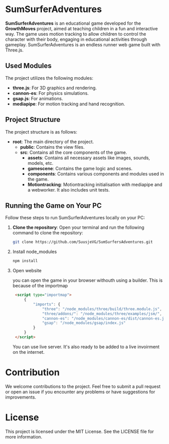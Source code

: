 # SumSurferAdventures

**SumSurferAdventures** is an educational game developed for the **GrowthMoves** project, aimed at teaching children in a fun and interactive way. The game uses motion tracking to allow children to control the character with their body, engaging in educational activities through gameplay. SumSurferAdventures is an endless runner web game built with Three.js.

## Used Modules

The project utilizes the following modules:

- **three.js**: For 3D graphics and rendering.
- **cannon-es**: For physics simulations.
- **gsap.js**: For animations.
- **mediapipe**: For motion tracking and hand recognition.

## Project Structure

The project structure is as follows:

- **root**: The main directory of the project.
  - **public**: Contains the view files.
  - **src**: Contains all the core components of the game.
    - **assets**: Contains all necessary assets like images, sounds, models, etc.
    - **gamescene**: Contains the game logic and scenes.
    - **components**: Contains various components and modules used in the game.
    - **Motiontracking**: Motiontracking initialisation with mediapipe and a webworker. It also includes unit tests.

## Running the Game on Your PC

Follow these steps to run SumSurferAdventures locally on your PC:

1. **Clone the repository**:
   Open your terminal and run the following command to clone the repository:
   ```bash
   git clone https://github.com/SuusjeVG/SumSurfersAdventures.git
   ```
2. Install node_modules
   ```bash
   npm install
   ```
3. Open website

    you can open the game in your browser withouth using a builder. This is because of the importmap
   ```html
    <script type="importmap">
        {
            "imports": {
                "three": "/node_modules/three/build/three.module.js",
                "three/addons/": "/node_modules/three/examples/jsm/",
                "cannon-es": "/node_modules/cannon-es/dist/cannon-es.js",
                "gsap": "/node_modules/gsap/index.js"
            }
        }
    </script>
   ```
   You can use live server. It's also ready to be added to a live invoirment on the internet.

# Contribution

We welcome contributions to the project. Feel free to submit a pull request or open an issue if you encounter any problems or have suggestions for improvements.

# License

This project is licensed under the MIT License. See the LICENSE file for more information.